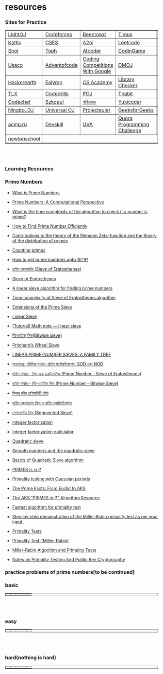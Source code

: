 # resources


### Sites for Practice
<table border = "1" >
<tr>
<td><a href="https://lightoj.com" target="_blank">LightOJ</a></td>
<td><a href="https://codeforces.com" target="_blank">Codeforces</a></td>
<td><a href="https://www.beecrowd.com.br" target="_blank">Beecrowd</a></td>
<td><a href="https://acm.timus.ru" target="_blank">Timus</a></td>
<td><a href="https://www.hackerrank.com" target="_blank">Hackerrank</a></td>

</tr>

<tr>
<td><a href="https://open.kattis.com" target="_blank">Kattis</a></td>
<td><a href="https://cses.fi" target="_blank">CSES</a></td>
<td><a href="https://a2oj.com" target="_blank">A2oj</a></td>
<td><a href="https://leetcode.com" target="_blank">Leetcode</a></td>
<td><a href="https://judge.u-aizu.ac.jp" target="_blank">Aizu</a></td>

</tr>

<tr>
<td><a href = "https://www.spoj.com" target = "_blank">Spoj</a></td>
<td><a href = "https://toph.co" target ="_blank">Toph</a></td>
<td><a href = "https://atcoder.jp" target ="_blank">Atcoder</a></td>
<td><a href = "https://www.codingame.com" target ="_blank">CodinGame</a></td>
<td><a href = "https://www.codewars.com" target ="_blank">Codewars</a></td>

</tr>

<tr>
<td><a href="https://usaco.guide/problems/" target="_blank">Usaco</a></td>
<td><a href="https://adventofcode.com/" target="_blank">Adventofcode</a></td>
<td><a href = "https://codingcompetitions.withgoogle.com/" target ="_blank">Coding Competitions With Google</a></td>

<td><a href = "https://dmoj.ca" target ="_blank">DMOJ</a></td>
<td><a href = "https://www.facebook.com/codingcompetitions" target ="_blank">Facebook Coding Competitions</a></td>



<tr>
<td><a href="https://www.hackerearth.com" target="_blank">Hackerearth</a></td>
<td><a href="https://www.eolymp.com" target="_blank">Eolymp</a></td>
<td><a href = "https://csacademy.com" target ="_blank">CS Academy</a></td>
<td><a href = "https://judge.yosupo.jp" target ="_blank">Library Checker</a></td>
<td><a href = "https://algo.codemarshal.org/users/HonestNS" target ="_blank">CodeMarShal</a></td>

</tr>
 
 <tr>
<td><a href="https://tlx.toki.id" target="_blank">TLX</a></td>
<td><a href="https://codedrills.io"target="_blank">Codedrills</a></td>
<td><a href = "http://poj.org" target ="_blank">POJ</a></td>
<td><a href = "https://thabit.io" target ="_blank">Thabit</a></td>
<td><a href = "https://www.topcoder.com" target ="_blank">Topcoder</a></td>

</tr>
<tr>
<td><a href="https://www.codechef.com" target="_blank">Codechef</a></td>
<td><a href="https://szkopul.edu.pl" target="_blank">Szkopul</a></td>
<td><a href = "https://gonitzoggo.com" target ="_blank">গণিতযজ্ঞ</a></td>
<td><a href = "https://yukicoder.me/" target ="_blank">Yukicoder</a></td>
<td><a href = "http://openjudge.cn/" target ="_blank">OpenJudge</a></td>

</tr>
<tr>
<td><a href="https://ac.2333.moe/Problem/" target="_blank">Ningbo..OJ</a></td>
<td><a href="https://uoj.ac/" target="_blank">Universal OJ</a></td>
<td><a href = "https://projecteuler.net/" target ="_blank">Projecteuler</a></td>
<td><a href = "https://practice.geeksforgeeks.org/explore/" target ="_blank">GeeksforGeeks</a></td>
<td><a href = "https://school.outsbook.com/" target ="_blank">school.outsbook</a></td>
</tr>
<tr>



<td><a href = "https://acmp.ru/" target ="_blank">acmp.ru</a></td>
<td><a href = "https://devskill.com/CodingProblems" target ="_blank">Devskill</a></td>
<td><a href = "https://onlinejudge.org/" target ="_blank">UVA</a></td>
<td><a href = "https://challenge.quora.com/" target ="_blank">Quora Programming Challenge</a></td>
<td><a href = "https://mao.snuke.org/tasks/" target ="_blank">Markov Algorithm Online</a></td>

</tr>
 
 <tr>



<td><a href = "https://www.newtonschool.co/" target ="_blank">newtonschool</a></td>

</tr>
 
 </table>
<br><br>

### Learning Resources
<p>

###  Prime Numbers
<p>

* <a href = "https://www.mathsisfun.com/numbers/prime-numbers-advanced.html" target ="_blank">What is Prime Numbers</a><p>
* <a href = "http://thales.doa.fmph.uniba.sk/macaj/skola/teoriapoli/primes.pdf" target ="_blank"> Prime Numbers: A Computational Perspective</a><p>
* <a href = "https://softwareengineering.stackexchange.com/questions/197374/what-is-the-time-complexity-of-the-algorithm-to-check-if-a-number-is-prime" target ="_blank">What is the time complexity of the algorithm to check if a number is prime?</a><p>
* <a href = "https://labuladong.gitbook.io/algo-en/iv.-high-frequency-interview-problem/print_primenumbers" target ="_blank">How to Find Prime Number Efficiently</a><p>
* <a href = "https://zenodo.org/record/2294397" target ="_blank">Contributions to the theory of the Riemann Zeta-function and the theory of the distribution of primes</a><p>
* <a href = "https://codeforces.com/blog/entry/91632" target ="_blank">Counting primes</a><p>
* <a href = "https://codeforces.com/blog/entry/75852" target ="_blank">How to get prime numbers upto 10^9?</a><p>
* <a href = "https://www.shafaetsplanet.com/planetcoding/?p=624" target ="_blank">প্রাইম জেনারেটর (Sieve of Eratosthenes)</a><p>
* <a href = "https://cp-algorithms.com/algebra/sieve-of-eratosthenes.html" target ="_blank">Sieve of Eratosthenes</a><p>
* <a href = "https://drive.google.com/file/d/0B5RdulufcU-rcXU5Wk1DbXRPNFk/view?resourcekey=0-G7n6CeoIYs9wrpfWcFjwMQ" target ="_blank">A linear sieve algorithm for finding prime numbers</a><p>
* <a href = "https://stackoverflow.com/questions/2582732/time-complexity-of-sieve-of-eratosthenes-algorithm" target ="_blank">Time complexity of Sieve of Eratosthenes algorithm</a><p>
* <a href = "https://codeforces.com/blog/entry/22229" target ="_blank">Extensions of the Prime Sieve</a><p>
* <a href = "https://cp-algorithms.com/algebra/prime-sieve-linear.html" target ="_blank">Linear Sieve</a><p>
* <a href = "https://codeforces.com/blog/entry/54090" target ="_blank">[Tutorial] Math note — linear sieve</a><p>
* <a href = "https://www.shafaetsplanet.com/planetcoding/?p=855" target ="_blank">বিটওয়াইজ্ সিভ(Bitwise sieve)</a><p>
* <a href = "https://programmingpraxis.com/2012/01/06/pritchards-wheel-sieve/" target ="_blank">Pritchard’s Wheel Sieve</a><p>
* <a href = "https://core.ac.uk/download/pdf/82210536.pdf" target ="_blank">LINEAR PRIME-NUMBER SIEVES: A FAMILY TREE</a><p>
* <a href = "https://iishanto.com/prime-numbers-efficient-prime-factorization-bangla/" target ="_blank">সংখ্যাতত্ত্ব: মৌলিক সংখ্যা- প্রাইম ফ্যাক্টরাইজেশন, SOD এবং NOD</a><p>
* <a href = "https://anindyaspaul.com/blog/2013/08/04/sieve-of-eratosthenes/" target ="_blank">প্রাইম নাম্বার - সিভ অফ এরাটস্থেনিজ (Prime Number - Sieve of Eratosthenes)</a><p>
* <a href = "https://anindyaspaul.com/blog/2013/08/06/bitwise-sieve/" target ="_blank">প্রাইম নাম্বার - বিট-ওয়াইজ সিভ (Prime Number - Bitwise Sieve)</a><p>
* <a href = "https://simantaturja.blogspot.com/2019/05/blog-post.html" target ="_blank"> মিলার রবিন প্রাইমালিটি টেস্ট </a><p>
* <a href = "https://returnzerooo.wordpress.com/2016/03/03/%E0%A6%AA%E0%A7%8D%E0%A6%B0%E0%A6%BE%E0%A6%87%E0%A6%AE-%E0%A6%B8%E0%A6%BF%E0%A6%AD-%E0%A6%AB%E0%A7%8D%E0%A6%AF%E0%A6%BE%E0%A6%95%E0%A7%8D%E0%A6%9F%E0%A6%B0/" target ="_blank"> প্রাইম জেনারেশন সিভ ও প্রাইম ফ্যাক্টরাইজেশন</a><p>
* <a href = "https://www.shawonruet.com/2016/10/segmented-sieve.html" target ="_blank">  সেগমেন্টেড সিভ (Segmented Sieve)  </a><p>
* <a href = "https://cp-algorithms.com/algebra/factorization.html" target ="_blank"> Integer factorization </a><p>
* <a href = "https://www.alpertron.com.ar/ECM.HTM" target ="_blank"> Integer factorization calculator </a><p>
* <a href = "https://en.wikipedia.org/wiki/Quadratic_sieve" target ="_blank"> Quadratic sieve</a><p>
* <a href = "https://math.dartmouth.edu/~carlp/PDF/qs08.pdf" target ="_blank">Smooth numbers and the quadratic sieve</a><p>
* <a href = "https://math.stackexchange.com/questions/2918263/basics-of-quadratic-sieve-algorithm" target ="_blank">Basics of Quadratic Sieve algorithm</a><p>
* <a href = "https://www.cse.iitk.ac.in/users/manindra/algebra/primality_v6.pdf" target ="_blank"> PRIMES is in P</a><p>
* <a href = "https://math.dartmouth.edu/~carlp/aks041411.pdf" target ="_blank"> Primality testing with Gaussian periods</a><p>
* <a href = "https://www.scottaaronson.com/writings/prime.pdf" target ="_blank"> The Prime Facts: From Euclid to AKS</a><p>
* <a href = "http://fatphil.org/maths/AKS/" target ="_blank"> The AKS "PRIMES in P" Algorithm Resource</a><p>
* <a href = "https://stackoverflow.com/questions/2586596/fastest-algorithm-for-primality-test" target ="_blank"> Fastest algorithm for primality test</a><p>
* <a href = "http://gandraxa.com/miller_rabin_primality_test.xml" target ="_blank">  Step-by-step demonstration of the Miller-Rabin primality test as per your input.</a><p>
* <a href = "https://crypto.stanford.edu/pbc/notes/numbertheory/millerrabin.html" target ="_blank"> Primality Tests</a><p>
* <a href = "https://www.geeksforgeeks.org/primality-test-set-3-miller-rabin/" target ="_blank"> Primality Test-(Miller–Rabin)</a><p>
* <a href = "https://randop321.com/2021/11/27/the-miller-rabin-algorithm-and-primality-tests/" target ="_blank"> Miller-Rabin Algorithm and Primality Tests</a><p>
* <a href = "https://www.cis.upenn.edu/~jean/RSA-primality-testing.pdf" target ="_blank">Notes on Primality Testing And Public Key Cryptography</a><p>

### practice problems of prime numbers[to be continued]

### basic 
 
 <table border = "1" >
<tr>
<td><a href=" " target="_blank"> </a></td>
<td><a href=" " target="_blank"> </a></td>
<td><a href=" " target="_blank"> </a></td>
<td><a href=" " target="_blank"> </a></td>
<td><a href=" " target="_blank"> </a></td>
</tr>
</table>
<br><br>

### easy


  <table border = "1" >
<tr>
<td><a href=" " target="_blank"> </a></td>
<td><a href=" " target="_blank"> </a></td>
<td><a href=" " target="_blank"> </a></td>
<td><a href=" " target="_blank"> </a></td>
<td><a href=" " target="_blank"> </a></td>
</tr>
</table>
<br><br>

    

      
### hard(nothing is hard)

  <table border = "1" >
<tr>
<td><a href=" " target="_blank"> </a></td>
<td><a href=" " target="_blank"> </a></td>
<td><a href=" " target="_blank"> </a></td>
<td><a href=" " target="_blank"> </a></td>
<td><a href=" " target="_blank"> </a></td>
</tr>
</table>
<br><br>
